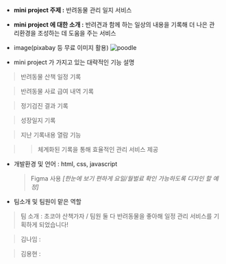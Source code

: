 * **mini project 주제 :** 반려동물 관리 일지 서비스

* **mini project 에 대한 소개 :** 반려견과 함께 하는 일상의 내용을 기록해 더 나은 관리환경을 조성하는 데 도움을 주는 서비스 

* image(pixabay 등 무료 이미지 활용)
 ![poodle](https://cdn.pixabay.com/photo/2013/02/25/04/37/veterinary-85925_1280.jpg)
 
* mini project 가 가지고 있는 대략적인 기능 설명

> 반려동물 산책 일정 기록

> 반려동물 사료 급여 내역 기록

> 정기검진 결과 기록 

> 성장일지 기록 

> 지난 기록내용 열람 기능


>> 체계화된 기록을 통해 효율적인 관리 서비스 제공
 
* 개발환경 및 언어 : html, css, javascript
    > Figma 사용 *[한눈에 보기 편하게 요일/월벌료 확인 가능하도록 디자인 할 예정]*

* 팀소개 및 팀원이 맡은 역할

> 팀 소개 : 초코야 산책가자 / 팀원 둘 다 반려동물을 좋아해 일정 관리 서비스를 기획하게 되었습니다! 

  > 김나임 : 

  > 김용현 : 
